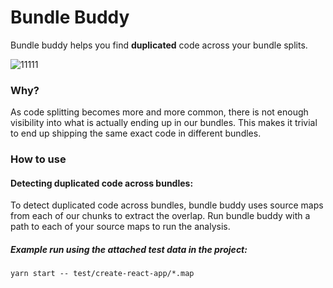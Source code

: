 # Bundle Buddy

Bundle buddy helps you find **duplicated** code across your bundle splits.

![11111](https://user-images.githubusercontent.com/883126/27545691-4edb6178-5a45-11e7-96c2-a248c94a0370.jpg)


### Why?

As code splitting becomes more and more common, there is not enough visibility into what is actually ending up in our bundles. This makes it trivial to end up shipping the same exact code in different bundles.

### How to use

#### Detecting duplicated code across bundles:

To detect duplicated code across bundles, bundle buddy uses source maps from each of our chunks to extract the overlap. Run bundle buddy with a path to each of your source maps to run the analysis.

##### Example run using the attached test data in the project:

`yarn start -- test/create-react-app/*.map`
